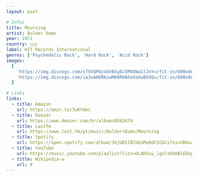 ```yaml
---
layout: post

# Infos
title: Mourning
artist: Bolder Damn
year: 1971
country: 🇺🇸
label: HIT Records International
genres: ['Psychedelic Rock', 'Hard Rock', 'Acid Rock']
images:
  [
    'https://img.discogs.com/sf5VQP8zxbV8SyBJIM8XWa1lJnY=/fit-in/600x600/filters:strip_icc():format(jpeg):mode_rgb():quality(90)/discogs-images/R-6350707-1419719212-9073.jpeg.jpg',
    'https://img.discogs.com/ia3xAHURKzwM66RHA5eXaVuBVGQ=/fit-in/600x600/filters:strip_icc():format(jpeg):mode_rgb():quality(90)/discogs-images/R-6350707-1428699751-1378.jpeg.jpg',
  ]

# Links
links:
  - title: Amazon
    url: https://amzn.to/3uKYdmc
  - title: Deezer
    url: https://www.deezer.com/br/album/6582674
  - title: Lastfm
    url: https://www.last.fm/pt/music/Bolder+Damn/Mourning
  - title: Spotify
    url: https://open.spotify.com/album/3kjUD1lBlbEoMa9dC1CDci?si=URAuahdzR6yLrBrGdE6nqA
  - title: YouTube
    url: https://music.youtube.com/playlist?list=OLAK5uy_lgslsKVmBlEkhpEwu0C4lHldeRbXHXWks
  - title: Wikipedia-w
    url: #
---
```

